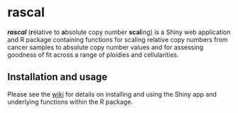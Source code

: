 # rascal

**_rascal_** (**r**elative to **a**bsolute copy number **scal**ing) is a Shiny web application and R package containing functions for scaling relative copy numbers from cancer samples to absolute copy number values and for assessing goodness of fit across a range of ploidies and cellularities.

## Installation and usage

Please see the [wiki](https://github.com/crukci-bioinformatics/rascal/wiki) for details on installing and using the Shiny app and underlying functions within the R package.






